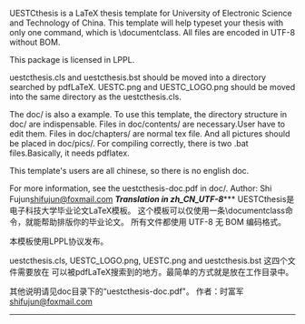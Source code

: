 UESTCthesis is a LaTeX thesis template for University of Electronic Science and Technology of China.
This template will help typeset your thesis with only one command, which is \documentclass.
All files are encoded in UTF-8 without BOM.

This package is licensed in LPPL.

uestcthesis.cls and uestcthesis.bst should be moved into a directory searched by pdfLaTeX.
UESTC.png and UESTC_LOGO.png should be moved into the same directory as the uestcthesis.cls.

The doc/ is also a example. To use this template, the directory structure in doc/ are indispensable. 
Files in doc/contents/ are necessary.User have to edit them.
Files in doc/chapters/ are normal tex file. And all pictures should be placed in doc/pics/.
For compiling correctly, there is two .bat files.Basically, it needs pdflatex.

This template's users are all chinese, so there is no english doc.

For more information, see the uestcthesis-doc.pdf in doc/.
Author: Shi Fujun<shifujun@foxmail.com>
*************************Translation in zh_CN_UTF-8****************************
UESTCthesis是电子科技大学毕业论文LaTeX模板。
这个模板可以仅使用一条\documentclass命令，就能帮助排版你的毕业论文。
所有文件都使用 UTF-8 无 BOM 编码格式。

本模板使用LPPL协议发布。

uestcthesis.cls, UESTC_LOGO.png, UESTC.png and uestcthesis.bst 这四个文件需要放在
可以被pdfLaTeX搜索到的地方。最简单的方式就是放在工作目录中。

其他说明请见doc目录下的“uestcthesis-doc.pdf"。
作者：时富军<shifujun@foxmail.com>
*******************************************************************************
